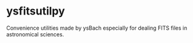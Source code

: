 # ysfitsutilpy
Convenience utilities made by ysBach especially for dealing FITS files in astronomical sciences.

